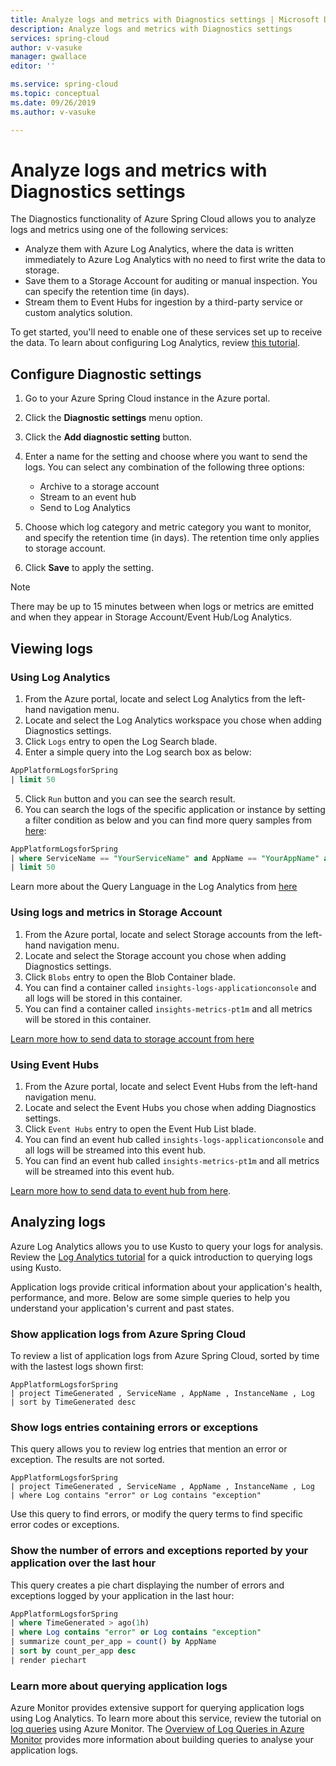 ```yaml
---
title: Analyze logs and metrics with Diagnostics settings | Microsoft Docs
description: Analyze logs and metrics with Diagnostics settings
services: spring-cloud
author: v-vasuke
manager: gwallace
editor: ''

ms.service: spring-cloud
ms.topic: conceptual
ms.date: 09/26/2019
ms.author: v-vasuke

---
```

# Analyze logs and metrics with Diagnostics settings

The Diagnostics functionality of Azure Spring Cloud allows you to analyze logs and metrics using one of the following services:

* Analyze them with Azure Log Analytics, where the data is written immediately to Azure Log Analytics with no need to first write the data to storage.
* Save them to a Storage Account for auditing or manual inspection. You can specify the retention time (in days).
* Stream them to Event Hubs for ingestion by a third-party service or custom analytics solution.

To get started, you'll need to enable one of these services set up to receive the data.  To learn about configuring Log Analytics, review [this tutorial](../azure-monitor/log-query/get-started-portal.md).  
	

## Configure Diagnostic settings

1. Go to your Azure Spring Cloud instance in the Azure portal.
1. Click the **Diagnostic settings** menu option.
1. Click the **Add diagnostic setting** button.
1. Enter a name for the setting and choose where you want to send the logs. You can select any combination of the following three options:
    - Archive to a storage account
    - Stream to an event hub
    - Send to Log Analytics

1. Choose which log category and metric category you want to monitor, and specify the retention time (in days). The retention time only applies to storage account.
1. Click **Save** to apply the setting.

> [!NOTE]
> There may be up to 15 minutes between when logs or metrics are emitted and when they appear in Storage Account/Event Hub/Log Analytics.

## Viewing logs

### Using Log Analytics

1. From the Azure portal, locate and select Log Analytics from the left-hand navigation menu.
2. Locate and select the Log Analytics workspace you chose when adding Diagnostics settings.
3. Click `Logs` entry to open the Log Search blade.
4. Enter a simple query into the Log search box as below:

```sql
AppPlatformLogsforSpring
| limit 50
```

5. Click `Run` button and you can see the search result.
6. You can search the logs of the specific application or instance by setting a filter condition as below and you can find more query samples from [here](./log-query-samples.md):

```sql
AppPlatformLogsforSpring
| where ServiceName == "YourServiceName" and AppName == "YourAppName" and InstanceName == "YourInstanceName"
| limit 50
```

Learn more about the Query Language in the Log Analytics from [here](https://docs.microsoft.com/en-us/azure/azure-monitor/log-query/query-language) 

### Using logs and metrics in Storage Account 

1. From the Azure portal, locate and select Storage accounts from the left-hand navigation menu.
2. Locate and select the Storage account you chose when adding Diagnostics settings.
3. Click `Blobs` entry to open the Blob Container blade.
4. You can find a container called `insights-logs-applicationconsole` and all logs will be stored in this container.
5. You can find a container called `insights-metrics-pt1m` and all metrics will be stored in this container.

[Learn more how to send data to storage account from here](https://docs.microsoft.com/en-us/azure/azure-monitor/platform/diagnostics-extension-to-storage)

### Using Event Hubs

1. From the Azure portal, locate and select Event Hubs from the left-hand navigation menu.
2. Locate and select the Event Hubs you chose when adding Diagnostics settings.
3. Click `Event Hubs` entry to open the Event Hub List blade.
4. You can find an event hub called `insights-logs-applicationconsole` and all logs will be streamed into this event hub.
5. You can find an event hub called `insights-metrics-pt1m` and all metrics will be streamed into this event hub.

[Learn more how to send data to event hub from here](https://docs.microsoft.com/en-us/azure/azure-monitor/platform/diagnostics-extension-stream-event-hubs).

## Analyzing logs

Azure Log Analytics allows you to use Kusto to query your logs for analysis.  Review the [Log Analytics tutorial](../azure-monitor/log-query/get-started-portal.md) for a quick introduction to querying logs using Kusto.

Application logs provide critical information about your application's health, performance, and more.  Below are some simple queries to help you understand your application's current and past states.

### Show application logs from Azure Spring Cloud

To review a list of application logs from Azure Spring Cloud, sorted by time with the lastest logs shown first:

```kusto
AppPlatformLogsforSpring 
| project TimeGenerated , ServiceName , AppName , InstanceName , Log 
| sort by TimeGenerated desc 
```
### Show logs entries containing errors or exceptions

This query allows you to review log entries that mention an error or exception.  The results are not sorted.

```Kusto
AppPlatformLogsforSpring 
| project TimeGenerated , ServiceName , AppName , InstanceName , Log 
| where Log contains "error" or Log contains "exception"
```

Use this query to find errors, or modify the query terms to find specific error codes or exceptions.  

### Show the number of errors and exceptions reported by your application over the last hour

This query creates a pie chart displaying the number of errors and exceptions logged by your application in the last hour:

```sql
AppPlatformLogsforSpring 
| where TimeGenerated > ago(1h)
| where Log contains "error" or Log contains "exception"
| summarize count_per_app = count() by AppName
| sort by count_per_app desc 
| render piechart
```

### Learn more about querying application logs

Azure Monitor provides extensive support for querying application logs using Log Analytics.  To learn more about this service, review the tutorial on [log queries](../azure-monitor/log-query/get-started-queries.md) using Azure Monitor. The [Overview of Log Queries in Azure Monitor](../azure-monitor/log-query/log-query-overview.md) provides more information about building queries to analyse your application logs.
